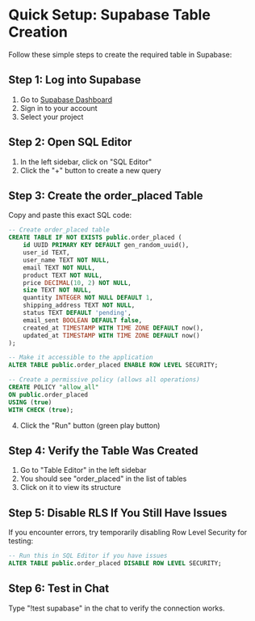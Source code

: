 # Quick Setup: Supabase Table Creation

Follow these simple steps to create the required table in Supabase:

## Step 1: Log into Supabase

1. Go to [Supabase Dashboard](https://app.supabase.com/)
2. Sign in to your account
3. Select your project

## Step 2: Open SQL Editor

1. In the left sidebar, click on "SQL Editor"
2. Click the "+" button to create a new query

## Step 3: Create the order_placed Table

Copy and paste this exact SQL code:

```sql
-- Create order_placed table
CREATE TABLE IF NOT EXISTS public.order_placed (
    id UUID PRIMARY KEY DEFAULT gen_random_uuid(),
    user_id TEXT,
    user_name TEXT NOT NULL,
    email TEXT NOT NULL,
    product TEXT NOT NULL,
    price DECIMAL(10, 2) NOT NULL,
    size TEXT NOT NULL,
    quantity INTEGER NOT NULL DEFAULT 1,
    shipping_address TEXT NOT NULL,
    status TEXT DEFAULT 'pending',
    email_sent BOOLEAN DEFAULT false,
    created_at TIMESTAMP WITH TIME ZONE DEFAULT now(),
    updated_at TIMESTAMP WITH TIME ZONE DEFAULT now()
);

-- Make it accessible to the application
ALTER TABLE public.order_placed ENABLE ROW LEVEL SECURITY;

-- Create a permissive policy (allows all operations)
CREATE POLICY "allow_all" 
ON public.order_placed 
USING (true) 
WITH CHECK (true);
```

4. Click the "Run" button (green play button)

## Step 4: Verify the Table Was Created

1. Go to "Table Editor" in the left sidebar
2. You should see "order_placed" in the list of tables
3. Click on it to view its structure

## Step 5: Disable RLS If You Still Have Issues

If you encounter errors, try temporarily disabling Row Level Security for testing:

```sql
-- Run this in SQL Editor if you have issues
ALTER TABLE public.order_placed DISABLE ROW LEVEL SECURITY;
```

## Step 6: Test in Chat

Type "!test supabase" in the chat to verify the connection works. 